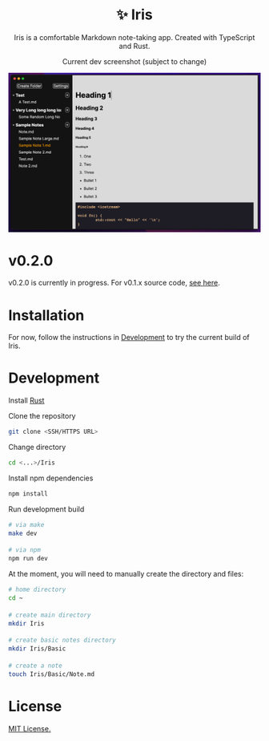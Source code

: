 <h1 align="center">✨ Iris</h1>

<p align="center">Iris is a comfortable Markdown note-taking app. Created with TypeScript and Rust.</p>

<p align="center">Current dev screenshot (subject to change)</p>

<img align="center" src="./screenshots/current-dev.png"></img>

# v0.2.0

v0.2.0 is currently in progress. For v0.1.x source code, [see here](https://github.com/alexwkleung/Iris/tree/main/v0.1.x).

# Installation

For now, follow the instructions in [Development](#development) to try the current build of Iris.
 
# Development 

Install [Rust](https://www.rust-lang.org/tools/install)

Clone the repository

```bash 
git clone <SSH/HTTPS URL>
```

Change directory 

```bash
cd <...>/Iris
```

Install npm dependencies

```bash
npm install 
```

Run development build

```bash
# via make 
make dev

# via npm
npm run dev
```

At the moment, you will need to manually create the directory and files:

```bash
# home directory
cd ~ 

# create main directory
mkdir Iris

# create basic notes directory
mkdir Iris/Basic

# create a note
touch Iris/Basic/Note.md
```

# License 

[MIT License.](https://github.com/alexwkleung/Iris/blob/main/LICENSE)